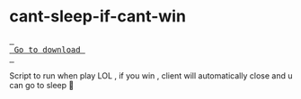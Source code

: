 # cant-sleep-if-cant-win
[<kbd> <br> Go to download <br> </kbd>][KBD]

Script to run when play LOL ,  if you win , client will automatically close and u can go to sleep 🛌

[KBD]: [Types/KBD.md](https://github.com/Kennn-dev/cant-sleep-if-cant-win/releases/tag/1.0.1)
